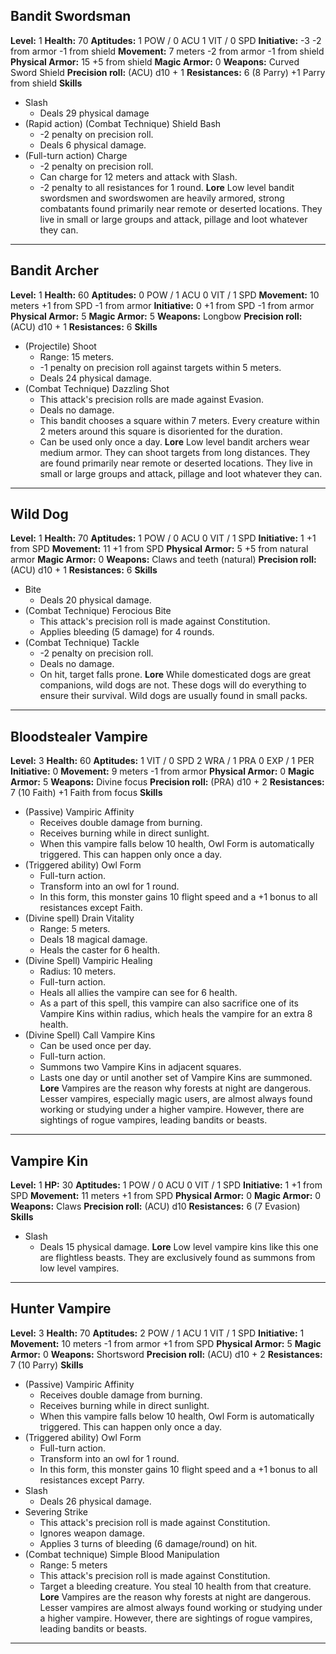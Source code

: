 ## Bandit Swordsman
**Level:** 1
**Health:** 70
**Aptitudes:**
	1 POW / 0 ACU
	1 VIT / 0 SPD
**Initiative:** -3 
	-2 from armor
	-1 from shield
**Movement:** 7 meters 
	-2 from armor
	-1 from shield
**Physical Armor:** 15 
	+5 from shield
**Magic Armor:** 0
**Weapons:**
	Curved Sword
	Shield
**Precision roll:** (ACU) d10 + 1
**Resistances:** 6 (8 Parry)
	+1 Parry from shield
**Skills**
+ Slash
	+ Deals 29 physical damage
+ (Rapid action) (Combat Technique) Shield Bash
	+ -2 penalty on precision roll.
	+ Deals 6 physical damage.
+ (Full-turn action) Charge
	+ -2 penalty on precision roll.
	+ Can charge for 12 meters and attack with Slash.
	+ -2 penalty to all resistances for 1 round.
**Lore**
	Low level bandit swordsmen and swordswomen are heavily armored, strong combatants found primarily near remote or deserted locations. They live in small or large groups and attack, pillage and loot whatever they can. 

---
## Bandit Archer
**Level:** 1
**Health:** 60
**Aptitudes:**
	0 POW / 1 ACU
	0 VIT / 1 SPD
**Movement:** 10 meters
	+1 from SPD
	-1 from armor
**Initiative:** 0
	+1 from SPD
	-1 from armor
**Physical Armor:** 5
**Magic Armor:** 5
**Weapons:**
	Longbow
**Precision roll:** (ACU) d10 + 1
**Resistances:** 6
**Skills**
+ (Projectile) Shoot
	+ Range: 15 meters.
	+ -1 penalty on precision roll against targets within 5 meters.
	+ Deals 24 physical damage.
+ (Combat Technique) Dazzling Shot
	+ This attack's precision rolls are made against Evasion.
	+ Deals no damage.
	+ This bandit chooses a square within 7 meters. Every creature within 2 meters around this square is disoriented for the duration.
	+ Can be used only once a day.
**Lore**
	Low level bandit archers wear medium armor. They can shoot targets from long distances. They are found primarily near remote or deserted locations. They live in small or large groups and attack, pillage and loot whatever they can. 

---
## Wild Dog
**Level:** 1
**Health:** 70
**Aptitudes:**
	1 POW / 0 ACU
	0 VIT / 1 SPD
**Initiative:** 1
	+1 from SPD
**Movement:** 11
	+1 from SPD
**Physical Armor:** 5
	+5 from natural armor
**Magic Armor:** 0
**Weapons:** 
	Claws and teeth (natural)
**Precision roll:** (ACU) d10 + 1
**Resistances:** 6
**Skills**
+ Bite
	+ Deals 20 physical damage.
+ (Combat Technique) Ferocious Bite
	+ This attack's precision roll is made against Constitution.
	+ Applies bleeding (5 damage) for 4 rounds.
+ (Combat Technique) Tackle
	+ -2 penalty on precision roll.
	+ Deals no damage.
	+ On hit, target falls prone.
**Lore**
	While domesticated dogs are great companions, wild dogs are not. These dogs will do everything to ensure their survival. Wild dogs are usually found in small packs.

---
## Bloodstealer Vampire
**Level:** 3
**Health:** 60
**Aptitudes:** 
	1 VIT / 0 SPD
	2 WRA / 1 PRA
	0 EXP / 1 PER
**Initiative:** 0
**Movement:** 9 meters
	-1 from armor
**Physical Armor:** 0
**Magic Armor:** 5
**Weapons:**
	Divine focus
**Precision roll:** (PRA) d10 + 2
**Resistances:** 7 (10 Faith)
	+1 Faith from focus
**Skills**
+ (Passive) Vampiric Affinity
	+ Receives double damage from burning.
	+ Receives burning while in direct sunlight.
	+ When this vampire falls below 10 health, Owl Form is automatically triggered. This can happen only once a day.
+ (Triggered ability) Owl Form
	+ Full-turn action.
	+ Transform into an owl for 1 round.
	+ In this form, this monster gains 10 flight speed and a +1 bonus to all resistances except Faith.
+ (Divine spell) Drain Vitality
	+ Range: 5 meters.
	+ Deals 18 magical damage.
	+ Heals the caster for 6 health.
+ (Divine Spell) Vampiric Healing
	+ Radius: 10 meters.
	+ Full-turn action.
	+ Heals all allies the vampire can see for 6 health.
	+ As a part of this spell, this vampire can also sacrifice one of its Vampire Kins within radius, which heals the vampire for an extra 8 health.
+ (Divine Spell) Call Vampire Kins
	+ Can be used once per day.
	+ Full-turn action.
	+ Summons two Vampire Kins in adjacent squares.
	+ Lasts one day or until another set of Vampire Kins are summoned.
**Lore**
	Vampires are the reason why forests at night are dangerous. Lesser vampires, especially magic users, are almost always found working or studying under a higher vampire. However, there are sightings of rogue vampires, leading bandits or beasts.

---
## Vampire Kin
**Level:** 1
**HP:** 30
**Aptitudes:** 
	1 POW / 0 ACU
	0 VIT / 1 SPD
**Initiative:** 1
	+1 from SPD
**Movement:** 11 meters
	+1 from SPD
**Physical Armor:** 0
**Magic Armor:** 0
**Weapons:** 
	Claws
**Precision roll:** (ACU) d10
**Resistances:** 6 (7 Evasion)
**Skills** 
+ Slash
	+ Deals 15 physical damage.
**Lore**
	Low level vampire kins like this one are flightless beasts. They are exclusively found as summons from low level vampires.

---
## Hunter Vampire
**Level:** 3
**Health:** 70
**Aptitudes:** 
	2 POW / 1 ACU
	1 VIT / 1 SPD
**Initiative:** 1
**Movement:** 10 meters
	-1 from armor
	+1 from SPD
**Physical Armor:** 5
**Magic Armor:** 0
**Weapons:**
	Shortsword
**Precision roll:** (ACU) d10 + 2
**Resistances:** 7 (10 Parry)
**Skills**
+ (Passive) Vampiric Affinity
	+ Receives double damage from burning.
	+ Receives burning while in direct sunlight.
	+ When this vampire falls below 10 health, Owl Form is automatically triggered. This can happen only once a day.
+ (Triggered ability) Owl Form
	+ Full-turn action.
	+ Transform into an owl for 1 round.
	+ In this form, this monster gains 10 flight speed and a +1 bonus to all resistances except Parry.
+ Slash
	+ Deals 26 physical damage.
+ Severing Strike
	+ This attack's precision roll is made against Constitution.
	+ Ignores weapon damage.
	+ Applies 3 turns of bleeding (6 damage/round) on hit.
+ (Combat technique) Simple Blood Manipulation
	+ Range: 5 meters
	+ This attack's precision roll is made against Constitution.
	+ Target a bleeding creature. You steal 10 health from that creature.
**Lore**
	Vampires are the reason why forests at night are dangerous. Lesser vampires are almost always found working or studying under a higher vampire. However, there are sightings of rogue vampires, leading bandits or beasts.

---

